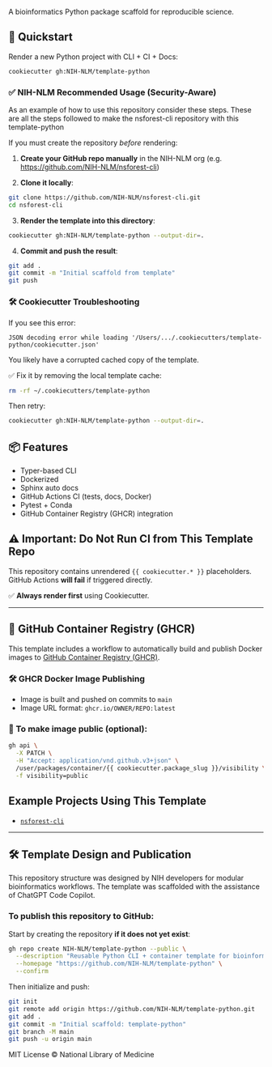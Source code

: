 A bioinformatics Python package scaffold for reproducible science.

## 🚀 Quickstart
Render a new Python project with CLI + CI + Docs:

```bash
cookiecutter gh:NIH-NLM/template-python
```

### ✅ NIH-NLM Recommended Usage (Security-Aware)

As an example of how to use this repository consider these steps.
These are all the steps followed to make the nsforest-cli repository with this template-python

If you must create the repository *before* rendering:

1. **Create your GitHub repo manually** in the NIH-NLM org
   (e.g. https://github.com/NIH-NLM/nsforest-cli)

2. **Clone it locally**:
```bash
git clone https://github.com/NIH-NLM/nsforest-cli.git
cd nsforest-cli
```

3. **Render the template into this directory**:
```bash
cookiecutter gh:NIH-NLM/template-python --output-dir=.
```

4. **Commit and push the result**:
```bash
git add .
git commit -m "Initial scaffold from template"
git push
```

### 🛠 Cookiecutter Troubleshooting
If you see this error:
```
JSON decoding error while loading '/Users/.../.cookiecutters/template-python/cookiecutter.json'
```
You likely have a corrupted cached copy of the template.

✅ Fix it by removing the local template cache:
```bash
rm -rf ~/.cookiecutters/template-python
```
Then retry:
```bash
cookiecutter gh:NIH-NLM/template-python --output-dir=.
```

## 📦 Features
- Typer-based CLI
- Dockerized
- Sphinx auto docs
- GitHub Actions CI (tests, docs, Docker)
- Pytest + Conda
- GitHub Container Registry (GHCR) integration

## ⚠️ Important: Do Not Run CI from This Template Repo
This repository contains unrendered `{{ cookiecutter.* }}` placeholders.
GitHub Actions **will fail** if triggered directly.

✅ **Always render first** using Cookiecutter.

---

## 🐳 GitHub Container Registry (GHCR)
This template includes a workflow to automatically build and publish Docker images to [GitHub Container Registry (GHCR)](https://github.com/features/packages).

### 🛠 GHCR Docker Image Publishing
- Image is built and pushed on commits to `main`
- Image URL format: `ghcr.io/OWNER/REPO:latest`

### 🔐 To make image public (optional):
```bash
gh api \
  -X PATCH \
  -H "Accept: application/vnd.github.v3+json" \
  /user/packages/container/{{ cookiecutter.package_slug }}/visibility \
  -f visibility=public
```

## Example Projects Using This Template
- [`nsforest-cli`](https://github.com/NIH-NLM/nsforest-cli)

---

## 🛠 Template Design and Publication
This repository structure was designed by NIH developers for modular bioinformatics workflows.
The template was scaffolded with the assistance of ChatGPT Code Copilot.

### To publish this repository to GitHub:
Start by creating the repository **if it does not yet exist**:
```bash
gh repo create NIH-NLM/template-python --public \
  --description "Reusable Python CLI + container template for bioinformatics tools" \
  --homepage "https://github.com/NIH-NLM/template-python" \
  --confirm
```
Then initialize and push:
```bash
git init
git remote add origin https://github.com/NIH-NLM/template-python.git
git add .
git commit -m "Initial scaffold: template-python"
git branch -M main
git push -u origin main
```

MIT License © National Library of Medicine


